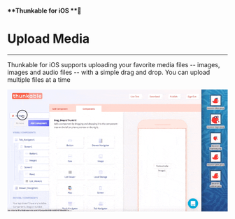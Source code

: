 #### **Thunkable for iOS **

# Upload Media

---

Thunkable for iOS supports uploading your favorite media files -- images, images and audio files -- with a simple drag and drop. You can upload multiple files at a time

![](/assets/upload-media-ios-1.gif)

